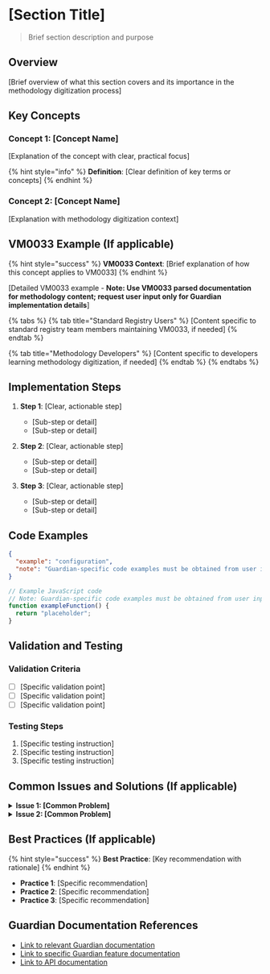 # [Section Title]

> Brief section description and purpose

## Overview

[Brief overview of what this section covers and its importance in the methodology digitization process]

## Key Concepts

### Concept 1: [Concept Name]

[Explanation of the concept with clear, practical focus]

{% hint style="info" %}
**Definition**: [Clear definition of key terms or concepts]
{% endhint %}

### Concept 2: [Concept Name]

[Explanation with methodology digitization context]

## VM0033 Example (If applicable)

{% hint style="success" %}
**VM0033 Context**: [Brief explanation of how this concept applies to VM0033]
{% endhint %}

[Detailed VM0033 example - **Note: Use VM0033 parsed documentation for methodology content; request user input only for Guardian implementation details**]

{% tabs %}
{% tab title="Standard Registry Users" %}
[Content specific to standard registry team members maintaining VM0033, if needed]
{% endtab %}

{% tab title="Methodology Developers" %}
[Content specific to developers learning methodology digitization, if needed]
{% endtab %}
{% endtabs %}

## Implementation Steps

1. **Step 1**: [Clear, actionable step]
   - [Sub-step or detail]
   - [Sub-step or detail]

2. **Step 2**: [Clear, actionable step]
   - [Sub-step or detail]
   - [Sub-step or detail]

3. **Step 3**: [Clear, actionable step]
   - [Sub-step or detail]
   - [Sub-step or detail]

## Code Examples

```json
{
  "example": "configuration",
  "note": "Guardian-specific code examples must be obtained from user input"
}
```

```javascript
// Example JavaScript code
// Note: Guardian-specific code examples must be obtained from user input
function exampleFunction() {
  return "placeholder";
}
```

## Validation and Testing

### Validation Criteria

- [ ] [Specific validation point]
- [ ] [Specific validation point]
- [ ] [Specific validation point]

### Testing Steps

1. [Specific testing instruction]
2. [Specific testing instruction]
3. [Specific testing instruction]

## Common Issues and Solutions (If applicable)

<details>
<summary><strong>Issue 1: [Common Problem]</strong></summary>

**Problem**: [Description of the issue]

**Solution**: [Step-by-step solution]

**Prevention**: [How to avoid this issue]
</details>

<details>
<summary><strong>Issue 2: [Common Problem]</strong></summary>

**Problem**: [Description of the issue]

**Solution**: [Step-by-step solution]

**Prevention**: [How to avoid this issue]
</details>

## Best Practices (If applicable)

{% hint style="success" %}
**Best Practice**: [Key recommendation with rationale]
{% endhint %}

- **Practice 1**: [Specific recommendation]
- **Practice 2**: [Specific recommendation]
- **Practice 3**: [Specific recommendation]

## Guardian Documentation References

- [Link to relevant Guardian documentation](../../../../guardian/README.md)
- [Link to specific Guardian feature documentation](../../../../guardian/standard-registry/README.md)
- [Link to API documentation](../../../../guardian/standard-registry/schemas/README.md)